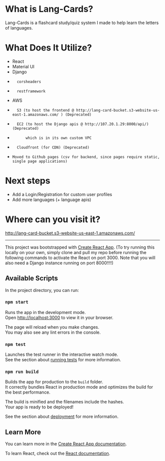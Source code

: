 # What is Lang-Cards?
Lang-Cards is a flashcard study/quiz system I made to help learn the letters of languages.

# What Does It Utilize?
-   React
-   Material UI
-   Django
-       corsheaders
-       restframework
-   AWS
-       S3 (to host the frontend @ http://lang-card-bucket.s3-website-us-east-1.amazonaws.com/ ) (Deprecated)
-       EC2 (to host the Django apis @ http://107.20.1.29:8000/api/) (Deprecated)
-           which is in its own custom VPC
-       Cloudfront (for CDN) (Deprecated)
-     Moved to Github pages (csv for backend, since pages require static, single page applications)


# Next steps
-    Add a Login/Registration for custom user profiles
-    Add more languages (+ language apis)
  

# Where can you visit it?
http://lang-card-bucket.s3-website-us-east-1.amazonaws.com/


---------------------------------------------------------------------------------------------------------
This project was bootstrapped with [Create React App](https://github.com/facebook/create-react-app).
(To try running this locally on your own, simply clone and pull my repo before running the following commands to activate the React on port 3000. Note that you will also need a Django instance running on port 8000!!!!)
## Available Scripts

In the project directory, you can run:

### `npm start`

Runs the app in the development mode.\
Open [http://localhost:3000](http://localhost:3000) to view it in your browser.

The page will reload when you make changes.\
You may also see any lint errors in the console.

### `npm test`

Launches the test runner in the interactive watch mode.\
See the section about [running tests](https://facebook.github.io/create-react-app/docs/running-tests) for more information.

### `npm run build`

Builds the app for production to the `build` folder.\
It correctly bundles React in production mode and optimizes the build for the best performance.

The build is minified and the filenames include the hashes.\
Your app is ready to be deployed!

See the section about [deployment](https://facebook.github.io/create-react-app/docs/deployment) for more information.

## Learn More

You can learn more in the [Create React App documentation](https://facebook.github.io/create-react-app/docs/getting-started).

To learn React, check out the [React documentation](https://reactjs.org/).
